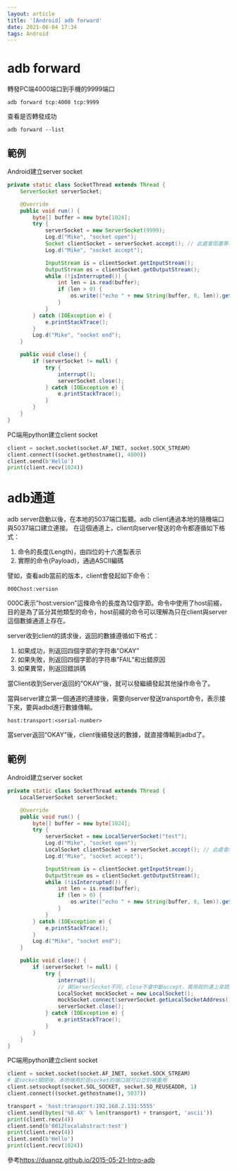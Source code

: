 ```yaml
---
layout: article
title: '[Android] adb forward'
date: 2021-06-04 17:34
tags: Android
---
```

<!--more-->
# adb forward
轉發PC端4000端口到手機的9999端口
```
adb forward tcp:4000 tcp:9999
```
查看是否轉發成功
```
adb forward --list
```

## 範例
Android建立server socket
```java
private static class SocketThread extends Thread {
    ServerSocket serverSocket;

    @Override
    public void run() {
        byte[] buffer = new byte[1024];
        try {
            serverSocket = new ServerSocket(9999);
            Log.d("Mike", "socket open");
            Socket clientSocket = serverSocket.accept(); // 此處會阻塞等待
            Log.d("Mike", "socket accept");

            InputStream is = clientSocket.getInputStream();
            OutputStream os = clientSocket.getOutputStream();
            while (!isInterrupted()) {
                int len = is.read(buffer);
                if (len > 0) {
                    os.write(("echo " + new String(buffer, 0, len)).getBytes());
                }
            }
        } catch (IOException e) {
            e.printStackTrace();
        }
        Log.d("Mike", "socket end");
    }

    public void close() {
        if (serverSocket != null) {
            try {
                interrupt();
                serverSocket.close();
            } catch (IOException e) {
                e.printStackTrace();
            }
        }
    }
}
```

PC端用python建立client socket
```python
client = socket.socket(socket.AF_INET, socket.SOCK_STREAM)
client.connect((socket.gethostname(), 4000))
client.send(b'Hello')
print(client.recv(1024))
```

# adb通道
adb server啟動以後，在本地的5037端口監聽。adb client通過本地的隨機端口與5037端口建立連接。
在這個通道上，client向server發送的命令都遵循如下格式：
1. 命令的長度(Length)，由四位的十六進製表示
2. 實際的命令(Payload)，通過ASCII編碼

譬如，查看adb當前的版本，client會發起如下命令：
```
000Chost:version
```
000C表示”host:version”這條命令的長度為12個字節。命令中使用了host前綴，目的是為了區分其他類型的命令，host前綴的命令可以理解為只在client與server這個數據通道上存在。

server收到client的請求後，返回的數據遵循如下格式：
1. 如果成功，則返回四個字節的字符串”OKAY”
2. 如果失敗，則返回四個字節的字符串”FAIL”和出錯原因
3. 如果異常，則返回錯誤碼

當Client收到Server返回的”OKAY”後，就可以發繼續發起其他操作命令了。

當與server建立第一個通道的連接後，需要向server發送transport命令，表示接下來，要與adbd進行數據傳輸。
```
host:transport:<serial-number>
```
當server返回“OKAY”後，client後續發送的數據，就直接傳輸到adbd了。

## 範例
Android建立server socket
```java
private static class SocketThread extends Thread {
    LocalServerSocket serverSocket;

    @Override
    public void run() {
        byte[] buffer = new byte[1024];
        try {
            serverSocket = new LocalServerSocket("test");
            Log.d("Mike", "socket open");
            LocalSocket clientSocket = serverSocket.accept(); // 此處會阻塞等待
            Log.d("Mike", "socket accept");

            InputStream is = clientSocket.getInputStream();
            OutputStream os = clientSocket.getOutputStream();
            while (!isInterrupted()) {
                int len = is.read(buffer);
                if (len > 0) {
                    os.write(("echo " + new String(buffer, 0, len)).getBytes());
                }
            }
        } catch (IOException e) {
            e.printStackTrace();
        }
        Log.d("Mike", "socket end");
    }

    public void close() {
        if (serverSocket != null) {
            try {
                interrupt();
                // 與ServerSocket不同，close不會中斷accept，需用假的連上來跳過
                LocalSocket mockSocket = new LocalSocket();
                mockSocket.connect(serverSocket.getLocalSocketAddress());
                serverSocket.close();
            } catch (IOException e) {
                e.printStackTrace();
            }
        }
    }
}
```

PC端用python建立client socket
```python
client = socket.socket(socket.AF_INET, socket.SOCK_STREAM)
# 當socket關閉後，本地端用於該socket的端口就可以立刻被重用
client.setsockopt(socket.SOL_SOCKET, socket.SO_REUSEADDR, 1)
client.connect((socket.gethostname(), 5037))

transport = 'host:transport:192.168.2.131:5555'
client.send(bytes('%0.4X' % len(transport) + transport, 'ascii'))
print(client.recv(4))
client.send(b'0012localabstract:test')
print(client.recv(4))
client.send(b'Hello')
print(client.recv(1024))
```

參考<https://duanqz.github.io/2015-05-21-Intro-adb>